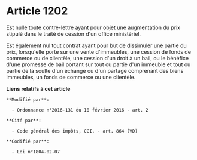 # Article 1202

Est nulle toute contre-lettre ayant pour objet une augmentation du prix stipulé dans le traité de cession d'un office
ministériel. 

Est également nul tout contrat ayant pour but de dissimuler une partie du prix, lorsqu'elle porte sur une vente d'immeubles,
une cession de fonds de commerce ou de clientèle, une cession d'un droit à un bail, ou le bénéfice d'une promesse de bail
portant sur tout ou partie d'un immeuble et tout ou partie de la soulte d'un échange ou d'un partage comprenant des biens
immeubles, un fonds de commerce ou une clientèle.

**Liens relatifs à cet article**

	**Modifié par**:

	  - Ordonnance n°2016-131 du 10 février 2016 - art. 2

	**Cité par**:

	  - Code général des impôts, CGI. - art. 864 (VD)

	**Codifié par**:

	  - Loi n°1804-02-07
